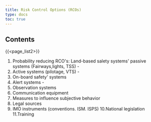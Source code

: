 ```yaml
---
title: Risk Control Options (RCOs)
type: docs
toc: true
---
```

## Contents
{{<page_list2>}}
1. Probability reducing RCO's: Land-based salety systems' passive systems (Fairways,lights, TSS) - 
2. Active systems (pilotage, VTS) - 
3. On-board safety' systems 
4. Alert systems -
5. Observation systems 
6. Communication equipment 
7. Measures to influence subjective behavior
8. Legal sources 
9. IMO instruments (conventions. ISM. ISPS) 
10.National legislation
11.Training

